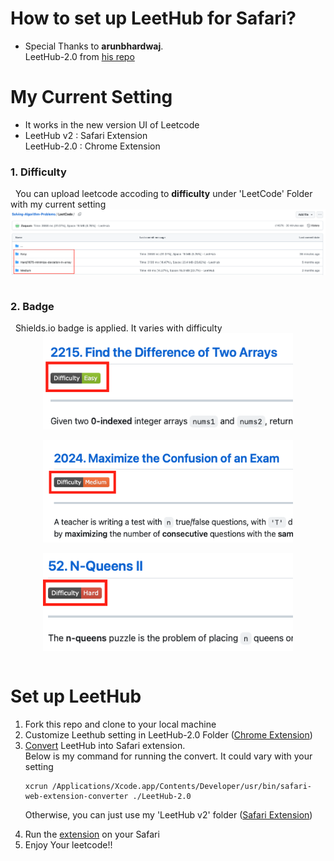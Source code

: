 # How to set up LeetHub for Safari?

- Special Thanks to <b>arunbhardwaj</b>. <br> LeetHub-2.0 from <a href="https://github.com/arunbhardwaj/LeetHub-2.0">his repo</a>

# My Current Setting
- It works in the new version UI of Leetcode <br>
- LeetHub v2 : Safari Extension<br> LeetHub-2.0 : Chrome Extension
<h3><b>1.  Difficulty</b></h3>
&nbsp You can upload leetcode accoding to <b>difficulty</b> under 'LeetCode' Folder with my current setting

<div style="display: flex; justify-content: center;">
  <img src="assets/difficulty.png" alt="difficulty">
</div>

<br>
<h3><b>2. Badge</b></h3>
&nbsp Shields.io badge is applied. It varies with difficulty
<br>
<div style="display: flex; justify-content: center;">
  <img src="assets/diff_easy.png" alt="diff_easy" width = 400>
</div>
<br>
<div style="display: flex; justify-content: center;">
  <img src="assets/diff_medium.png" alt="diff_medium" width = 400>
</div>
<br>
<div style="display: flex; justify-content: center;">
  <img src="assets/diff_hard.png" alt="diff_hard" width = 400>
</div>
<br>

# Set up LeetHub
<ol>
  <li>Fork this repo and clone to your local machine</li>
  <li>Customize Leethub setting in LeetHub-2.0 Folder (<u>Chrome Extension</u>) <br></li>
  <li><a href="https://developer.apple.com/documentation/safariservices/safari_web_extensions/converting_a_web_extension_for_safari">Convert</a> LeetHub into Safari extension. <br>
  Below is my command for running the convert. It could vary with your setting

  ```
  xcrun /Applications/Xcode.app/Contents/Developer/usr/bin/safari-web-extension-converter ./LeetHub-2.0
  ```

  Otherwise, you can just use my 'LeetHub v2' folder (<u>Safari Extension</u>)
  <li>Run the <a href="https://developer.apple.com/documentation/safariservices/safari_web_extensions/running_your_safari_web_extension">extension</a> on your Safari</li>
  </li>
  
  <li>Enjoy Your leetcode!!</li>
</ol>